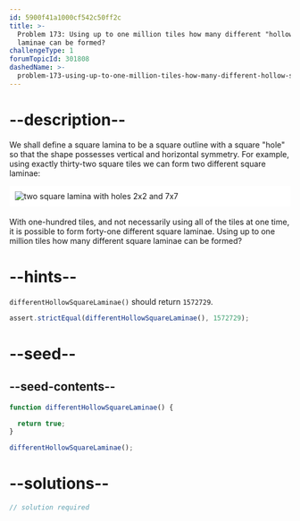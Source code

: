```yaml
---
id: 5900f41a1000cf542c50ff2c
title: >-
  Problem 173: Using up to one million tiles how many different "hollow" square
  laminae can be formed?
challengeType: 1
forumTopicId: 301808
dashedName: >-
  problem-173-using-up-to-one-million-tiles-how-many-different-hollow-square-laminae-can-be-formed
---
```


# --description--

We shall define a square lamina to be a square outline with a square "hole" so that the shape possesses vertical and horizontal symmetry. For example, using exactly thirty-two square tiles we can form two different square laminae:

<img alt="two square lamina with holes 2x2 and 7x7" src="https://cdn.freecodecamp.org/curriculum/project-euler/using-up-to-one-million-tiles-how-many-different-hollow-square-laminae-can-be-formed.gif" style="background-color: white; padding: 10px; display: block; margin-right: auto; margin-left: auto; margin-bottom: 1.2rem;">

With one-hundred tiles, and not necessarily using all of the tiles at one time, it is possible to form forty-one different square laminae. Using up to one million tiles how many different square laminae can be formed?

# --hints--

`differentHollowSquareLaminae()` should return `1572729`.

```js
assert.strictEqual(differentHollowSquareLaminae(), 1572729);
```

# --seed--

## --seed-contents--

```js
function differentHollowSquareLaminae() {

  return true;
}

differentHollowSquareLaminae();
```

# --solutions--

```js
// solution required
```
